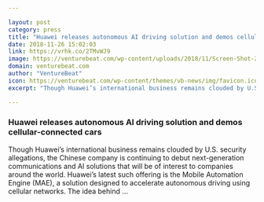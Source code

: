 ```yaml
---

layout: post
category: press
title: "Huawei releases autonomous AI driving solution and demos cellular-connected cars"
date: 2018-11-26 15:02:03
link: https://vrhk.co/2TMvWJ9
image: https://venturebeat.com/wp-content/uploads/2018/11/Screen-Shot-2018-11-26-at-8.42.13-AM-e1543239872430.jpg?fit=1278%2C591&strip=all
domain: venturebeat.com
author: "VentureBeat"
icon: https://venturebeat.com/wp-content/themes/vb-news/img/favicon.ico
excerpt: "Though Huawei’s international business remains clouded by U.S. security allegations, the Chinese company is continuing to debut next-generation communications and AI solutions that will be of interest to companies around the world. Huawei’s latest such offering is the Mobile Automation Engine (MAE), a solution designed to accelerate autonomous driving using cellular networks. The idea behind …"

---
```


### Huawei releases autonomous AI driving solution and demos cellular-connected cars

Though Huawei’s international business remains clouded by U.S. security allegations, the Chinese company is continuing to debut next-generation communications and AI solutions that will be of interest to companies around the world. Huawei’s latest such offering is the Mobile Automation Engine (MAE), a solution designed to accelerate autonomous driving using cellular networks. The idea behind …
